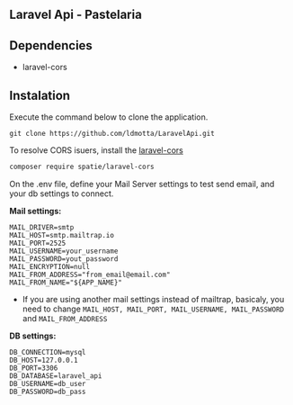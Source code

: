 ## Laravel Api - Pastelaria

## Dependencies

* laravel-cors

## Instalation

Execute the command below to clone the application.

```
git clone https://github.com/ldmotta/LaravelApi.git
```

<!-- Execute o comando de instalação do Laravel 6, executando o comando abaixo no terminal.

```bash
composer create-project --prefer-dist laravel/laravel pastelaria "6.*"
``` -->

To resolve CORS isuers, install the [laravel-cors](https://github.com/spatie/laravel-cors)

```bash
composer require spatie/laravel-cors
```

On the .env file, define your Mail Server settings to test send email, and your db settings to connect.

**Mail settings:**

```
MAIL_DRIVER=smtp
MAIL_HOST=smtp.mailtrap.io
MAIL_PORT=2525
MAIL_USERNAME=your_username
MAIL_PASSWORD=yout_password
MAIL_ENCRYPTION=null
MAIL_FROM_ADDRESS="from_email@email.com"
MAIL_FROM_NAME="${APP_NAME}"
```
* If you are using another mail settings instead of mailtrap, basicaly, you need to change ```MAIL_HOST, MAIL_PORT, MAIL_USERNAME, MAIL_PASSWORD``` and ```MAIL_FROM_ADDRESS```

**DB settings:**

```
DB_CONNECTION=mysql
DB_HOST=127.0.0.1
DB_PORT=3306
DB_DATABASE=laravel_api
DB_USERNAME=db_user
DB_PASSWORD=db_pass
```